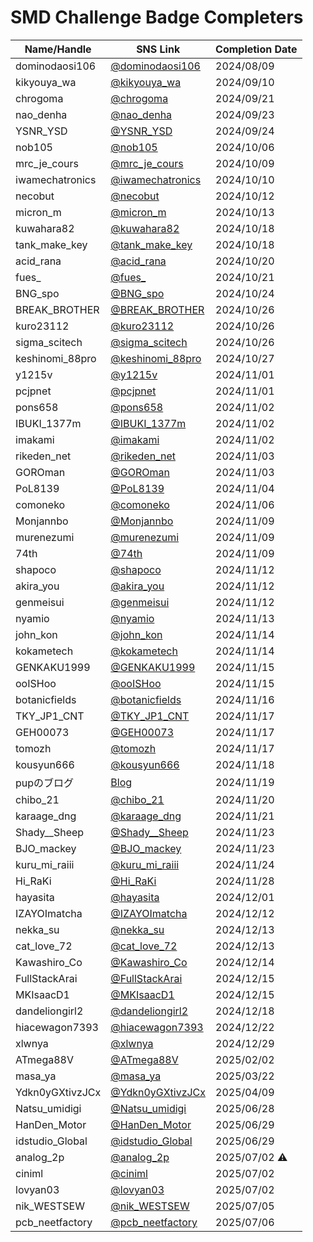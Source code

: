 # SMD Challenge Badge Completers

| Name/Handle            | SNS Link                                                                           | Completion Date |
|------------------------|------------------------------------------------------------------------------------|-----------------|
| dominodaosi106         | [@dominodaosi106](https://Twitter.com/dominodaosi106/status/1821849628398252090)   | 2024/08/09      |
| kikyouya_wa            | [@kikyouya_wa](https://Twitter.com/kikyouya_wa/status/1833388959856267572)         | 2024/09/10      |
| chrogoma               | [@chrogoma](https://Twitter.com/chrogoma/status/1837483434882547880)               | 2024/09/21      |
| nao_denha              | [@nao_denha](https://Twitter.com/nao_denha/status/1838162947585278253)             | 2024/09/23      |
| YSNR_YSD               | [@YSNR_YSD](https://Twitter.com/YSNR_YSD/status/1838555337408012621)               | 2024/09/24      |
| nob105                 | [@nob105](https://Twitter.com/nob105/status/1842887974956204135)                   | 2024/10/06      |
| mrc_je_cours           | [@mrc_je_cours](https://Twitter.com/mrc_je_cours/status/1843982311962051063)       | 2024/10/09      |
| iwamechatronics        | [@iwamechatronics](https://Twitter.com/iwamechatronics/status/1844300497609691366) | 2024/10/10      |
| necobut                | [@necobut](https://Twitter.com/necobut/status/1844926992942235731)                 | 2024/10/12      |
| micron_m               | [@micron_m](https://Twitter.com/micron_m/status/1845320387997122735)               | 2024/10/13      |
| kuwahara82             | [@kuwahara82](https://Twitter.com/kuwahara82/status/1847188529841164394)           | 2024/10/18      |
| tank_make_key          | [@tank_make_key](https://Twitter.com/tank_make_key/status/1847229723002482716)     | 2024/10/18      |
| acid_rana              | [@acid_rana](https://Twitter.com/acid_rana/status/1847938870345863402)             | 2024/10/20      |
| fues_                  | [@fues_](https://Twitter.com/fues_/status/1848347757205234134)                     | 2024/10/21      |
| BNG_spo                | [@BNG_spo](https://Twitter.com/BNG_spo/status/1849254634566938833)                 | 2024/10/24      |
| BREAK_BROTHER          | [@BREAK_BROTHER](https://Twitter.com/BREAK_BROTHER/status/1850032147475902741)     | 2024/10/26      |
| kuro23112              | [@kuro23112](https://Twitter.com/kuro23112/status/1850061717923037547)             | 2024/10/26      |
| sigma_scitech          | [@sigma_scitech](https://Twitter.com/sigma_scitech/status/1850184716068307249)     | 2024/10/26      |
| keshinomi_88pro        | [@keshinomi_88pro](https://Twitter.com/keshinomi_88pro/status/1850464400664047688) | 2024/10/27      |
| y1215v                 | [@y1215v](https://Twitter.com/y1215v/status/1852266618510020769)                   | 2024/11/01      |
| pcjpnet                | [@pcjpnet](https://Twitter.com/pcjpnet/status/1852350987882922005)                 | 2024/11/01      |
| pons658                | [@pons658](https://Twitter.com/pons658/status/1852585444682424722)                 | 2024/11/02      |
| IBUKI_1377m            | [@IBUKI_1377m](https://Twitter.com/IBUKI_1377m/status/1852608130330304633)         | 2024/11/02      |
| imakami                | [@imakami](https://Twitter.com/imakami/status/1852722093596766684)                 | 2024/11/02      |
| rikeden_net            | [@rikeden_net](https://Twitter.com/rikeden_net/status/1852882288507576664)         | 2024/11/03      |
| GOROman                | [@GOROman](https://Twitter.com/GOROman/status/1852939111734383080)                 | 2024/11/03      |
| PoL8139                | [@PoL8139](https://Twitter.com/PoL8139/status/1853108131477512296)                 | 2024/11/04      |
| comoneko               | [@comoneko](https://Twitter.com/comoneko/status/1853834744972341593)               | 2024/11/06      |
| Monjannbo              | [@Monjannbo](https://Twitter.com/Monjannbo/status/1855169408181952913)             | 2024/11/09      |
| murenezumi             | [@murenezumi](https://Twitter.com/murenezumi/status/1855226739812962361)           | 2024/11/09      |
| 74th                   | [@74th](https://Twitter.com/74th/status/1855243325663851002)                       | 2024/11/09      |
| shapoco                | [@shapoco](https://Twitter.com/shapoco/status/1856270905250590761)                 | 2024/11/12      |
| akira_you              | [@akira_you](https://Twitter.com/akira_you/status/1856292540070408367)             | 2024/11/12      |
| genmeisui              | [@genmeisui](https://Twitter.com/genmeisui/status/1856294153010983244)             | 2024/11/12      |
| nyamio                 | [@nyamio](https://Twitter.com/nyamio/status/1856670912592117989)                   | 2024/11/13      |
| john_kon               | [@john_kon](https://Twitter.com/john_kon/status/1857045930924490906)               | 2024/11/14      |
| kokametech             | [@kokametech](https://Twitter.com/kokametech/status/1857060640159867286)           | 2024/11/14      |
| GENKAKU1999            | [@GENKAKU1999](https://Twitter.com/GENKAKU1999/status/1857099795418300504)         | 2024/11/15      |
| ooISHoo                | [@ooISHoo](https://Twitter.com/ooISHoo/status/1857401654267585012)                 | 2024/11/15      |
| botanicfields          | [@botanicfields](https://Twitter.com/botanicfields/status/1857689964810744313)     | 2024/11/16      |
| TKY_JP1_CNT            | [@TKY_JP1_CNT](https://Twitter.com/TKY_JP1_CNT/status/1857804335566172303)         | 2024/11/17      |
| GEH00073               | [@GEH00073](https://Twitter.com/GEH00073/status/1857921514789810634)               | 2024/11/17      |
| tomozh                 | [@tomozh](https://Twitter.com/tomozh/status/1858145340794532332)                   | 2024/11/17      |
| kousyun666             | [@kousyun666](https://Twitter.com/kousyun666/status/1858392428929249529)           | 2024/11/18      |
| pupのブログ            | [Blog](https://pup.doorblog.jp/archives/58803044.html)                             | 2024/11/19      |
| chibo_21               | [@chibo_21](https://Twitter.com/chibo_21/status/1858904388900974595)               | 2024/11/20      |
| karaage_dng            | [@karaage_dng](https://Twitter.com/karaage_dng/status/1859589274892673411)         | 2024/11/21      |
| Shady__Sheep           | [@Shady__Sheep](https://Twitter.com/Shady__Sheep/status/1860037922705334503)       | 2024/11/23      |
| BJO_mackey             | [@BJO_mackey](https://Twitter.com/BJO_mackey/status/1860312316400795711)           | 2024/11/23      |
| kuru_mi_raiii          | [@kuru_mi_raiii](https://Twitter.com/kuru_mi_raiii/status/1860686268516204945)     | 2024/11/24      |
| Hi_RaKi                | [@Hi_RaKi](https://Twitter.com/Hi_RaKi/status/1862071314225459451)                 | 2024/11/28      |
| hayasita               | [@hayasita](https://Twitter.com/hayasita/status/1862879508799660376)               | 2024/12/01      |
| IZAYOImatcha           | [@IZAYOImatcha](https://Twitter.com/IZAYOImatcha/status/1867196032951673297)       | 2024/12/12      |
| nekka_su               | [@nekka_su](https://Twitter.com/nekka_su/status/1867486559047725533)               | 2024/12/13      |
| cat_love_72            | [@cat_love_72](https://Twitter.com/cat_love_72/status/1867543416705581559)         | 2024/12/13      |
| Kawashiro_Co           | [@Kawashiro_Co](https://Twitter.com/Kawashiro_Co/status/1867858733323505836)       | 2024/12/14      |
| FullStackArai          | [@FullStackArai](https://Twitter.com/FullStackArai/status/1867966575057539360)     | 2024/12/15      |
| MKIsaacD1              | [@MKIsaacD1](https://Twitter.com/MKIsaacD1/status/1868244984132227207)             | 2024/12/15      |
| dandeliongirl2         | [@dandeliongirl2](https://Twitter.com/dandeliongirl2/status/1869325003621310617)   | 2024/12/18      |
| hiacewagon7393         | [@hiacewagon7393](https://Twitter.com/hiacewagon7393/status/1870710756087673058)   | 2024/12/22      |
| xlwnya                 | [@xlwnya](https://Twitter.com/xlwnya/status/1872926099497467932)                   | 2024/12/29      |
| ATmega88V              | [@ATmega88V](https://Twitter.com/ATmega88V/status/1885908128304406543)             | 2025/02/02      |
| masa_ya                | [@masa_ya](https://Twitter.com/masa_ya/status/1903115760899424556)                 | 2025/03/22      |
| Ydkn0yGXtivzJCx        | [@Ydkn0yGXtivzJCx](https://Twitter.com/Ydkn0yGXtivzJCx/status/1909885373351956519) | 2025/04/09      |
| Natsu_umidigi          | [@Natsu_umidigi](https://Twitter.com/Natsu_umidigi/status/1938939605514076395)     | 2025/06/28      |
| HanDen_Motor           | [@HanDen_Motor](https://Twitter.com/HanDen_Motor/status/1939243479676363141)       | 2025/06/29      |
| idstudio_Global        | [@idstudio_Global](https://Twitter.com/idstudio_Global/status/1939263672389693907) | 2025/06/29      |
| analog_2p              | [@analog_2p](https://Twitter.com/analog_2p/status/1940391889561411780)             | 2025/07/02 ⚠   |
| ciniml                 | [@ciniml](https://Twitter.com/ciniml/status/1940408219077394863)                   | 2025/07/02      |
| lovyan03               | [@lovyan03](https://Twitter.com/lovyan03/status/1940421540727992651)               | 2025/07/02      |
| nik_WESTSEW            | [@nik_WESTSEW](https://Twitter.com/nik_WESTSEW/status/1941491580378181923)         | 2025/07/05      |
| pcb_neetfactory        | [@pcb_neetfactory](https://Twitter.com/pcb_neetfactory/status/1941756647938064893) | 2025/07/06      |